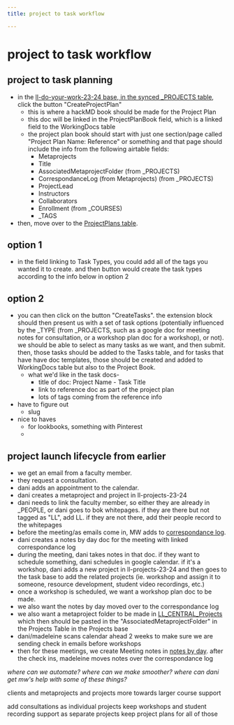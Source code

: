 ```yaml
---
title: project to task workflow

---
```


# project to task workflow
## project to task planning
- in the [ll-do-your-work-23-24 base, in the synced _PROJECTS table](https://airtable.com/appyJH18Xiy0Z7kD7/tblAivcXfndnkIVZ1/viwwmUcG1TvBP84Hj?blocks=hide), click the button "CreateProjectPlan"
    - this is where a hackMD book should be made for the Project Plan
    - this doc will be linked in the ProjectPlanBook field, which is a linked field to the WorkingDocs table
    - the project plan book should start with just one section/page called "Project Plan Name: Reference" or something and that page should include the info from the following airtable fields:
        - Metaprojects
        - Title
        - AssociatedMetaprojectFolder (from _PROJECTS)
        - CorrespondanceLog (from Metaprojects) (from _PROJECTS)
        - ProjectLead
        - Instructors
        - Collaborators
        - Enrollment (from _COURSES)
        - _TAGS
- then, move over to the [ProjectPlans table](https://airtable.com/appyJH18Xiy0Z7kD7/tblOkgLd9KcH1NPM6/viwqIGkslaJ8oXUKa?blocks=bipAjFY9hUDbsYy4C). 
## option 1
* in the field linking to Task Types, you could add all of the tags you wanted it to create.  and then button would create the task types according to the info below in option 2
## option 2
- you can then click on the button "CreateTasks". the extension block should then present us with a set of task options (potentially influenced by the _TYPE (from _PROJECTS, such as a google doc for meeting notes for consultation, or a workshop plan doc for a workshop), or not). we should be able to select as many tasks as we want, and then submit. then, those tasks should be added to the Tasks table, and for tasks that have have doc templates, those should be created and added to WorkingDocs table but also to the Project Book.
    - what we'd like in the task docs-
        - title of doc: Project Name - Task Title
        - link to reference doc as part of the project plan
        - lots of tags coming from the reference info 
- have to figure out
    - slug
- nice to haves
    - for lookbooks, something with Pinterest
    - 

## project launch lifecycle from earlier
* we get an email from a faculty member.
* they request a consultation.
* dani adds an appointment to the calendar.
* dani creates a metaproject and project in ll-projects-23-24
* dani needs to link the faculty member, so either they are already in _PEOPLE, or dani goes to bok whitepages. if they are there but not tagged as "LL", add LL. if they are not there, add their people record to the whitepages
* before the meeting/as emails come in, MW adds to [correspondance log](https://drive.google.com/drive/folders/1J-wLFU1VR1a1ezlPuqRl9DMxIAL68ot5).
* dani creates a notes by day doc for the meeting with linked correspondance log
* during the meeting, dani takes notes in that doc. if they want to schedule something, dani schedules in google calendar. if it's a workshop, dani adds a new project in ll-projects-23-24 and then goes to the task base to add the related projects (ie. workshop and assign it to someone, resource development, student video recordings, etc.)
* once a workshop is scheduled, we want a workshop plan doc to be made.
* we also want the notes by day moved over to the correspondance log
* we also want a metaproject folder to be made in [LL_CENTRAL_Projects](https://drive.google.com/drive/folders/1z-7U7xUWP73HhQ7QFw5-d7IFsk7FSFot) which then should be pasted in the "AssociatedMetaprojectFolder" in the Projects Table in the Projects base
* dani/madeleine scans calendar ahead 2 weeks to make sure we are sending check in emails before workshops
* then for these meetings, we create Meeting notes in [notes by day](https://drive.google.com/drive/folders/1VWJSvCfn2ywvuANlDobleLXRxDtCP0Sr). after the check ins, madeleine moves notes over the correspondance log 

*where can we automate? where can we make smoother? where can dani get mw's help with some of these things?*




clients and metaprojects
and projects more towards larger course support



add consultations as individual projects
keep workshops and student recording support as separate projects
keep project plans for all of those
